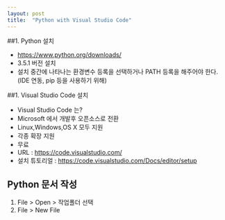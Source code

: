 ```yaml
---
layout: post
title:  "Python with Visual Studio Code"
---
```


##1. Python 설치

* https://www.python.org/downloads/
* 3.5.1 버전 설치
* 설치 중간에 나타나는 환경변수 등록을 선택하거나 PATH 등록을 해주어야 한다. (IDE 연동, pip 등을 사용하기 위해)
      
##1. Visual Studio Code 설치

* Visual Studio Code 는?
 * Microsoft 에서 개발후 오픈소스로 전환
 * Linux,Windows,OS X 모두 지원
 * 각종 확장 지원
 * 무료
 * URL : https://code.visualstudio.com/
* 설치 튜토리얼 : https://code.visualstudio.com/Docs/editor/setup

## Python 문서 작성

1. File > Open > 작업폴더 선택
1. File > New File